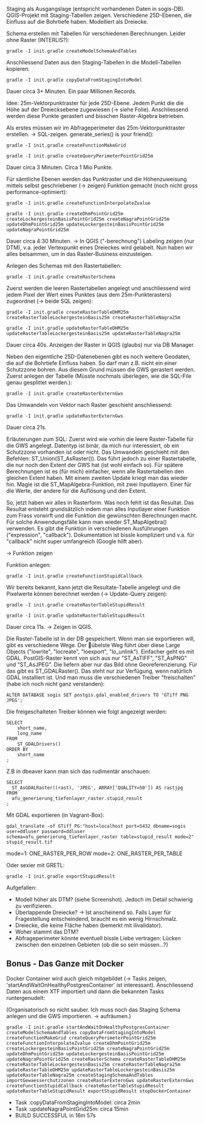 Staging als Ausgangslage (entspricht vorhandenen Daten in sogis-DB). QGIS-Projekt mit Staging-Tabellen zeigen. Verschiedene 25D-Ebenen, die Einfluss auf die Bohrtiefe haben. Modelliert als Dreiecke.

Schema erstellen mit Tabellen für verschiedenen Berechnungen. Leider ohne Raster (INTERLIS?):

```
gradle -I init.gradle createModelSchemaAndTables
```

Anschliessend Daten aus den Staging-Tabellen in die Modell-Tabellen kopieren:

```
gradle -I init.gradle copyDataFromStagingIntoModel
```

Dauer circa 3+ Minuten. Ein paar Millionen Records.

Idee: 25m-Vektorpunktraster für jede 25D-Ebene. Jedem Punkt die die Höhe auf der Dreiecksebene zugewiesen (-> siehe Folie). Anschliessend werden diese Punkte gerastert und bisschen Raster-Algebra betrieben.

Als erstes müssen wir im Abfrageperimeter das 25m-Vektorpunktraster erstellen. -> SQL-zeigen. generate_series() is your friend():

```
gradle -I init.gradle createFunctionMakeGrid
```

```
gradle -I init.gradle createQueryPerimeterPointGrid25m
```

Dauer circa 3 Minuten. Circa 1 Mio Punkte.

Für sämtliche Ebenen werden das Punktraster und die Höhenzuweisung mittels selbst geschriebener (-> zeigen) Funktion gemacht (noch nicht gross performance-optimiert):

```
gradle -I init.gradle createFunctionInterpolateZvalue
```

```
gradle -I init.gradle createDhmPointGrid25m createLockergesteinBasisPointGrid25m createNagraPointGrid25m updateDhmPointGrid25m updateLockergesteinBasisPointGrid25m updateNagraPointGrid25m
```

Dauer circa 4:30 Minuten. -> In QGIS ("-berechnung") Labeling zeigen (nur DTM), v.a. jeder Vertexpunkt eines Dreieckes wird gelabelt. Nun haben wir alles beisammen, um in das Raster-Business einzusteigen.

Anlegen des Schemas mit den Rastertabellen:

```
gradle -I init.gradle createRasterSchema
```

Zuerst werden die leeren Rastertabellen angelegt und anschliessend wird jedem Pixel der Wert eines Punktes (aus dem 25m-Punkterasters) zugeordnet (-> beide SQL zeigen):

```
gradle -I init.gradle createRasterTableDHM25m createRasterTableLockergesteinBasis25m createRasterTableNagra25m
```

```
gradle -I init.gradle updateRasterTableDHM25m updateRasterTableLockergesteinBasis25m updateRasterTableNagra25m
```

Dauer circa 40s. Anzeigen der Raster in QGIS (glaubs) nur via DB Manager. 

Neben den eigentliche 25D-Datenebenen gibt es noch weitere Geodaten, die auf die Bohrtiefe Einfluss haben. So darf man z.B. nicht ein einer Schutzzone bohren. Aus diesem Grund müssen die GWS gerastert werden. Zuerst anlegen der Tabelle (Müsste nochmals überlegen, wie die SQL-File genau gesplittet werden.):

```
gradle -I init.gradle createRasterExternGws
```

Das Umwandeln von Vektor nach Raster geschieht anschliessend:

```
gradle -I init.gradle updateRasterExternGws
```

Dauer circa 21s.

Erläuterungen zum SQL: Zuerst wird wie vorhin die leere Raster-Tabelle für die GWS angelegt. Datentyp ist binär, da mich nur interessiert, ob ein Schutzzone vorhanden ist oder nicht. Das Umwandeln geschieht mit den Befehlen: ST_Union(ST_AsRaster()). Das führt jedoch zu einer Rastertabelle, die nur noch den Extent der GWS hat (ist wohl einfach so). Für spätere Berechnungen ist es (für mich) einfacher, wenn alle Rastertabellen den gleichen Extent haben. Mit einem zweiten Update kriegt man das wieder hin. Magie ist die ST_MapAlgebra-Funktion, mit zwei Inputlayern. Einer für die Werte, der andere für die Auflösung und den Extent. 

So, jetzt haben wir alles in Rasterform. Was noch fehlt ist das Resultat. Das Resultat entsteht grundsätzlich indem man alles Inputlayer einer Funktion zum Frass vorwirft und die Funktion die gewünschten Berechnungen macht. Für solche Anwendungsfälle kann man wieder ST_MapAlgebra() verwenden. Es gibt die Funktion in verschiedenen Ausführungen ("expression", "callback"). Dokumentation ist bissle kompliziert und v.a. für "callback" nicht super umfangreich (Google hilft aber).

-> Funktion zeigen

Funktion anlegen:

```
gradle -I init.gradle createFunctionStupidCallback
```

Wir bereits bekannt, kann jetzt die Resultate-Tabelle angelegt und die Pixelwerte können berechnet werden (-> Update-Query zeigen):

```
gradle -I init.gradle createRasterTableStupidResult
```

```
gradle -I init.gradle updateRasterTableStupidResult
```

Dauer circa 11s. -> Zeigen in QGIS.

Die Raster-Tabelle ist in der DB gespeichert. Wenn man sie exportieren will, gibt es verschiedene Wege. Der übelste Weg führt über diese Large Objects ("lowrite", "locreate", "loexport", "lo_unlink"). Einfacher geht es mit GDAL. PostGIS-Raster kennt von sich aus nur "ST_AsTIFF", "ST_AsPNG" und "ST_AsJPEG". Die liefern aber nur das Bild ohne Georeferenzierung. Für das gibt es ST_GDALRaster(). Das steht nur zur Verfügung, wenn natürlich GDAL installiert ist. Und man muss die verschiedenen Treiber "freischalten" (habe ich noch nicht ganz verstanden):

```
ALTER DATABASE sogis SET postgis.gdal_enabled_drivers TO 'GTiff PNG JPEG';
```

Die freigeschalteten Treiber können wie folgt angezeigt werden:

```
SELECT 
    short_name, 
    long_name
FROM 
    ST_GDALDrivers()
ORDER BY 
    short_name
;
```

Z.B in dbeaver kann man sich das rudimentär anschauen:

```
SELECT 
  ST_AsGDALRaster((rast), 'JPEG', ARRAY['QUALITY=50']) AS rastjpg
FROM 
  afu_generierung_tiefenlayer_raster.stupid_result
;
```

Mit GDAL exportieren (in Vagrant-Box):

```
gdal_translate -of GTiff PG:"host=localhost port=5432 dbname=sogis user=ddluser password=ddluser schema=afu_generierung_tiefenlayer_raster table=stupid_result mode=2" stupid_result.tif
```

mode=1: ONE_RASTER_PER_ROW
mode=2: ONE_RASTER_PER_TABLE

Oder sexier mit GRETL:

```
gradle -I init.gradle exportStupidResult
```

Aufgefallen:
* Modell höher als DTM? (siehe Screenshot). Jedoch im Detail schwierig zu verifizieren.
* Überlappende Dreiecke? -> Ist anscheinend so. Falls Layer für Fragestellung entscheindend, braucht es ein wenig Hirnschmalz.
* Dreiecke, die keine Fläche haben (bemerkt mit ilivalidator).
* Woher stammt das DTM?
* Abfrageperimeter könnte eventuell bissle Liebe vertragen: Lücken zwischen den einzelnen Gebieten (ob die so sein müssen...?)

## Bonus - Das Ganze mit Docker
Docker Container wird auch gleich mitgebildet (-> Tasks zeigen, 'startAndWaitOnHealthyPostgresContainer' ist interessant). Anschliessend Daten aus einem XTF importiert und dann die bekannten Tasks runtergenudelt:

(Organisatorisch so nicht sauber. Ich muss noch das Staging Schema anlegen und die GWS importieren. -> aufräumen.)

```
gradle -I init.gradle startAndWaitOnHealthyPostgresContainer createModelSchemaAndTables copyDataFromStagingIntoModel createFunctionMakeGrid createQueryPerimeterPointGrid25m createFunctionInterpolateZvalue createDhmPointGrid25m createLockergesteinBasisPointGrid25m createNagraPointGrid25m updateDhmPointGrid25m updateLockergesteinBasisPointGrid25m updateNagraPointGrid25m createRasterSchema createRasterTableDHM25m createRasterTableLockergesteinBasis25m createRasterTableNagra25m updateRasterTableDHM25m updateRasterTableLockergesteinBasis25m updateRasterTableNagra25m createStagingSchemaAndTables importGewaesserchutzzonen createRasterExternGws updateRasterExternGws createFunctionStupidCallback createRasterTableStupidResult updateRasterTableStupidResult exportStupidResult stopDockerContainer
```

* Task :copyDataFromStagingIntoModel: circa 2min
* Task :updateNagraPointGrid25m: circa 15min
* BUILD SUCCESSFUL in 16m 57s